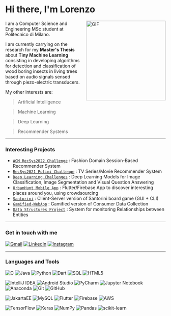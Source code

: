 # Hi there, I'm Lorenzo

<img align="right" alt="GIF" height="250px" src="https://www.affde.com/uploads/article/158344/532jUrDPJ8adiaMB.gif" />

I am  a Computer Science and Engineering MSc student at Politecnico di Milano.

I am currently carrying on the research for my **Master's Thesis** about **Tiny Machine Learning** consisting in developing algorithms for detection and classification of wood boring insects in living trees based on audio signals sensed through piezo-electric transducers.

My other interests are:

> Artificial Intelligence

> Machine Learning

> Deep Learning

> Recommender Systems

---


### Interesting Projects

- [`ACM RecSys2022 Challenge`](https://github.com/KingPowa/Rec_Sys_2022_Boston_Team) : Fashion Domain Session-Based Recommender System
- [`RecSys2021 Polimi Challenge`](https://github.com/Menta99/RecSys2021_Mainetti_Menta) : TV Series/Movie Recommender System
- [`Deep Learning Challenges`](https://github.com/LorenzoMainetti/artificial-neural-networks-and-deep-learning-challenges-2020-2021) : Deep Learning Models for Image Classification, Image Segmentation and Visual Question Answering
- [`UrbanHunt Mobile App`](https://github.com/fulcus/urbanhunt) : Flutter/Firebase App to discover interesting places around you, using crowdsourcing
- [`Santorini`](https://github.com/LorenzoMainetti/ing-sw-2020-Mainetti-Iorio-Lacava) : Client-Server version of Santorini board game (GUI + CLI)
- [`Gamified-WebApp`](https://github.com/LorenzoMainetti/gamified-webapp-lisi-mainetti-menta) : Gamified version of Consumer Data Collection
- [`Data Structures Project`](https://github.com/LorenzoMainetti/API-2019-FinalProject) : System for monitoring Relationships between Entities

---


### Get in touch with me 

[![Gmail](https://img.shields.io/badge/Gmail-D14836?style=for-the-badge&logo=gmail&logoColor=white)](mailto:lorenzo.mainetti@gmail.com)
[![LinkedIn](https://img.shields.io/badge/linkedin-%230077B5.svg?style=for-the-badge&logo=linkedin&logoColor=white)](https://www.linkedin.com/in/lorenzo-mainetti)
[![Instagram](https://img.shields.io/badge/Instagram-E4405F?style=for-the-badge&logo=instagram&logoColor=white)](https://www.instagram.com/lorenzo_mainetti/)

---


### Languages and Tools 

![C](https://img.shields.io/badge/c-%2300599C.svg?style=for-the-badge&logo=c&logoColor=white)
![Java](https://img.shields.io/badge/java-%23ED8B00.svg?style=for-the-badge&logo=java&logoColor=white)
![Python](https://img.shields.io/badge/python-3670A0?style=for-the-badge&logo=python&logoColor=ffdd54)
![Dart](https://img.shields.io/badge/dart-%230175C2.svg?style=for-the-badge&logo=dart&logoColor=white)
![SQL](https://img.shields.io/badge/sql-0047AB?style=for-the-badge&logo=sql&logoColor=white)
![HTML5](https://img.shields.io/badge/html5-%23E34F26.svg?style=for-the-badge&logo=html5&logoColor=white)

![IntelliJ IDEA](https://img.shields.io/badge/IntelliJIDEA-000000.svg?style=for-the-badge&logo=intellij-idea&logoColor=white)
![Android Studio](https://img.shields.io/badge/Android%20Studio-3DDC84.svg?style=for-the-badge&logo=android-studio&logoColor=white)
![PyCharm](https://img.shields.io/badge/pycharm-143?style=for-the-badge&logo=pycharm&logoColor=black&color=black&labelColor=green)
![Jupyter Notebook](https://img.shields.io/badge/jupyter-%23FA0F00.svg?style=for-the-badge&logo=jupyter&logoColor=white)
![Anaconda](https://img.shields.io/badge/Anaconda-%2344A833.svg?style=for-the-badge&logo=anaconda&logoColor=white)
![Git](https://img.shields.io/badge/git-%23F05033.svg?style=for-the-badge&logo=git&logoColor=white)
![GitHub](https://img.shields.io/badge/github-%23121011.svg?style=for-the-badge&logo=github&logoColor=white)

![JakartaEE](https://img.shields.io/badge/jakartaee-%2300008B.svg?style=for-the-badge&logo=jakartaee&logoColor=white)
![MySQL](https://img.shields.io/badge/mysql-%2300f.svg?style=for-the-badge&logo=mysql&logoColor=white)
![Flutter](https://img.shields.io/badge/Flutter-%2302569B.svg?style=for-the-badge&logo=Flutter&logoColor=white)
![Firebase](https://img.shields.io/badge/firebase-%23039BE5.svg?style=for-the-badge&logo=firebase)
![AWS](https://img.shields.io/badge/AWS-%23FF9900.svg?style=for-the-badge&logo=amazon-aws&logoColor=white)

![TensorFlow](https://img.shields.io/badge/TensorFlow-%23FF6F00.svg?style=for-the-badge&logo=TensorFlow&logoColor=white)
![Keras](https://img.shields.io/badge/Keras-%23D00000.svg?style=for-the-badge&logo=Keras&logoColor=white)
![NumPy](https://img.shields.io/badge/numpy-%23013243.svg?style=for-the-badge&logo=numpy&logoColor=white)
![Pandas](https://img.shields.io/badge/pandas-%23150458.svg?style=for-the-badge&logo=pandas&logoColor=white)
![scikit-learn](https://img.shields.io/badge/scikit--learn-%23F7931E.svg?style=for-the-badge&logo=scikit-learn&logoColor=white)
<!--
---


 ### Github Statistics
  
  <div align="left"> 
     <a href="">
      <img align="left" src="https://github-readme-stats-sigma-five.vercel.app/api?username=LorenzoMainetti&show_icons=true&include_all_commits=true&count_private=true&theme=react&line_height=40" />
    </a>
    <a href="">
      <img align="left" src="https://github-readme-stats.vercel.app/api/top-langs/?username=LorenzoMainetti&theme=react&line_height=40&hide=css"/>
    </a>
</div
-->

<!--
**LorenzoMainetti/LorenzoMainetti** is a ✨ _special_ ✨ repository because its `README.md` (this file) appears on your GitHub profile.

Here are some ideas to get you started:

- 🔭 I’m currently working on ...
- 🌱 I’m currently learning ...
- 👯 I’m looking to collaborate on ...
- 🤔 I’m looking for help with ...
- 💬 Ask me about ...
- 📫 How to reach me: ...
- 😄 Pronouns: ...
- ⚡ Fun fact: ...
-->
